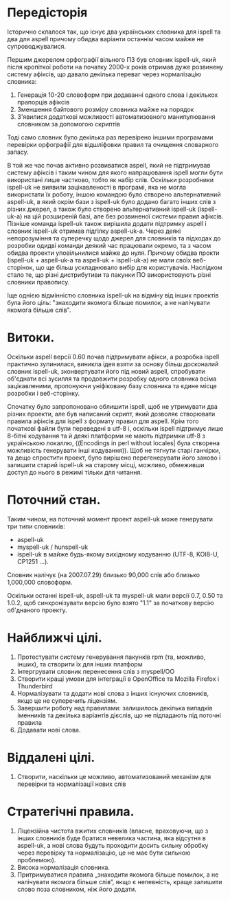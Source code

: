 # Передісторія #
Історично склалося так, що існує два українських словника для ispell та два для aspell причому обидва варіанти останнім часом майже не супроводжувалися.

Першим джерелом орфографії вільного ПЗ був словник ispell-uk, який після кропіткої роботи на початку 2000-х років отримав дуже розвинену систему афіксів, що давало декілька переваг через нормалізацію словника:
  1. Генерація 10-20 словоформ при додаванні одного слова і декількох прапорців афіксів
  1. Зменшення байтового розміру словника майже на порядок
  1. З'явилися додаткові можливості автоматизовного манипулювання словником за допомогою скриптів

Тоді само словник було декілька раз перевірено іншими програмами перевірки орфографії для відшліфовки правил та очищення словарного запасу.

В той же час почав активно розвиватися aspell, який не підтримував систему афіксів і таким чином для якого напрацювання ispell могли бути використані лише частково, тобто як набір слів. Оскільки розробники ispell-uk не виявили зацікавленості в програмі, яка не могла використати їх роботу, іншою командою було створено альтернативний aspell-uk, в який окрім бази з ispell-uk було додано багато інших слів з різних джерел, а також було створено альтернативний ispell-uk (ispell-uk-a) на цій розширеній базі, але без розвиненої системи правил афіксів.
Пізніше команда ispell-uk також вирішила додати підтримку aspell і словник ispell-uk отримав підгілку aspell-uk-a.
Через деякі непорозуміння та суперечку щодо джерел для словників та підходах до розробки одидві команди деякий час працювали окремо, та з часом обидва проекти уповільнилися майже до нуля.
Причому обидва прокти (ispell-uk + aspell-uk-a та aspell-uk + ispell-uk-a) не мали своїх веб-сторінок, що ще більш ускладнювало вибір для користувачів. Наслідком стало те, що різні дистрибутиви та пакунки ПО використовують різні словники правопису.

Іще однією відмінністю словника ispell-uk на відміну від інших проектів була його ціль: "знаходити якомога більше помилок, а не налічувати якомога більше слів".

# Витоки. #
Оскільки aspell версії 0.60 почав підтримувати афікси, а розробка ispell практично зупинилася, виникла ідея взяти за основу більш досконалий словник ispell-uk, зконвертувати його під новий aspell, спробувати об'єднати всі зусилля та продовжити розробку одного словника всіма зацікавленими, пропонуючи уніфіковану базу словника та єдине місце розробки і веб-сторінку.

Спочатку було запропоновано облишити ispell, щоб не утримувати два різних проекти, але був написаний скрипт, який дозволяє створювати правила афіксів для ispell з формату правил для aspell. Крім того початкові файли були переведені в utf-8 і, оскільки ispell підтримує лише 8-бітні кодування та й деякі платформи не мають підтримки utf-8 з українською локаллю, ((Encodings in perl without locales| була створена можливість генерувати інші кодування)).
Щоб не тягнути старі ганчірки, та дещо спростити проект, було вирішено перегенерувати його заново і залишити старий ispell-uk на старому місці, можливо, обмеживши доступ до нього в режимі тільки для читання.

# Поточний стан. #
Таким чином, на поточний момент проект aspell-uk може генерувати три типи словників:
  * aspell-uk
  * myspell-uk / hunspell-uk
  * ispell-uk
в майже будь-якому вихідному кодуванню (UTF-8, KOI8-U, CP1251 ...).

Словник налічує (на 2007.07.29) близько 90,000 слів або близько 1,000,000 словоформ.

Оскільки останні ispell-uk, aspell-uk та myspell-uk мали версії 0.7, 0.50 та 1.0.2, щоб синхронізувати версію було взято "1.1"
за початкову версію об'днаного проекту.

# Найближчі цілі. #
  1. Протестувати систему генерування пакунків rpm (та, можливо, інших), та створити їх для інших платформ
  1. Інтергрувати словник перенесення слів з myspell/OO
  1. Створити кращі умови для інтеграції в OpenOffice та Mozilla Firefox і Thunderbird
  1. Нормалізувати та додати нові слова з інших іcнуючих словників, якщо це не суперечить ліцензіям.
  1. Завершити роботу над правилами: залишилось декілька випадків іменників та декілька варіантів дієслів, що не підпадають під поточні правила
  1. Додавати нові слова.

# Віддалені цілі. #
  1. Створити, наскільки це можливо, автоматизований механізм для перевірки та нормалізації нових слів

# Стратегічні правила. #
  1. Ліцензійна чистота вжитих словників (власне, враховуючи, що з інших словників буде братися невелика частина, яка відсутня в aspell-uk, а нові слова будуть проходити досить сильну обробку через перевірку та нормалізацію, це не має бути сильною проблемою).
  1. Висока нормалізація словника.
  1. Притримуватися правила „знаходити якомога більше помилок, а не налічувати якомога більше слів“, якщо є непевність, краще залишити слово поза словником, ніж його додати.

